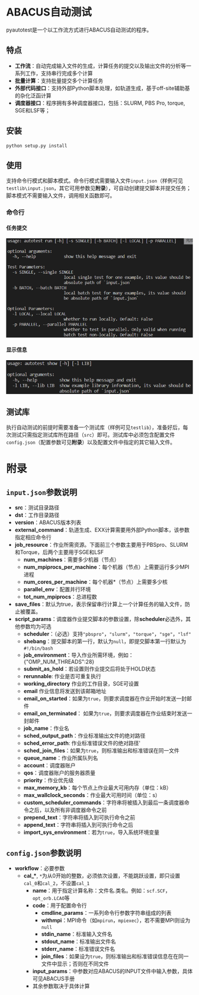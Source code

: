 <!--
 * @Date: 2021-03-29 09:04:56
 * @LastEditors: jiyuyang
 * @LastEditTime: 2021-04-29 17:31:28
 * @Mail: jiyuyang@mail.ustc.edu.cn, 1041176461@qq.com
-->
# ABACUS自动测试
pyautotest是一个以工作流方式进行ABACUS自动测试的程序。

## 特点
- **工作流**：自动完成输入文件的生成，计算任务的提交以及输出文件的分析等一系列工作，支持串行完成多个计算
- **批量计算**：支持批量提交多个计算任务
- **外部代码接口**：支持外部Python脚本处理，如轨道生成，基于off-site辅助基的杂化泛函计算
- **调度器接口**：程序拥有多种调度器接口，包括：SLURM, PBS Pro, torque, SGE和LSF等；

## 安装
```shell
python setup.py install
```

## 使用
支持命令行模式和脚本模式。命令行模式需要输入文件`input.json`（样例可见`testlib\input.json`，其它可用参数见**附录**），可自动创建提交脚本并提交任务；脚本模式不需要输入文件，调用相关函数即可。

### 命令行

#### 任务提交
![run](./fig/run.png)
  
#### 显示信息
![show](./fig/show.png)

## 测试库
执行自动测试的前提时需要准备一个测试库（样例可见`testlib`），准备好后，每次测试只需指定测试库所在路径（`src`）即可。测试库中必须包含配置文件`config.json`（配置参数可见**附录**）以及配置文件中指定的其它输入文件。

# 附录
## `input.json`参数说明
- **src**：测试目录路径
- **dst**：工作目录路径
- **version**：ABACUS版本列表
- **external_command**：轨道生成、EXX计算需要用外部Python脚本，该参数指定相应命令行
- **job_resource**：作业所需资源。下面前三个参数主要用于PBSpro、SLURM和Torque，后两个主要用于SGE和LSF
  - **num_machines**：需要多少机器（节点）
  - **num_mpiprocs_per_machine**：每个机器（节点）上需要运行多少MPI进程
  - **num_cores_per_machine**：每个机器*（节点）上需要多少核
  - **parallel_env**：配置并行环境
  - **tot_num_mpiprocs**：总进程数
- **save_files**：默认为true，表示保留串行计算上一个计算任务的输入文件，防止被覆盖。
- **script_params**：调度器作业提交脚本的参数设置，除**scheduler**必选外，其他参数均为可选
  - **scheduler**：（必选）支持`"pbspro"`，`"slurm"`，`"torque"`，`"sge"`，`"lsf"`
  - **shebang**：提交脚本的第一行，默认为`null`，即提交脚本第一行默认为`#!/bin/bash`
  - **job_environment**：导入作业所需环境，例如：{"OMP_NUM_THREADS":28}
  - **submit_as_hold**：若设置则作业提交后将处于HOLD状态
  - **rerunnable**: 作业是否可重复执行
  - **working_directory** 作业的工作目录，SGE可设置
  - **email** 作业信息将发送到该邮箱地址
  - **email_on_started**：如果为`true`，则要求调度器在作业开始时发送一封邮件
  - **email_on_terminated**： 如果为`true`，则要求调度器在作业结束时发送一封邮件
  - **job_name**：作业名
  - **sched_output_path**：作业标准输出文件的绝对路径
  - **sched_error_path**: 作业标准错误文件的绝对路径'
  - **sched_join_files**：如果为`true`，则标准输出和标准错误在同一文件
  - **queue_name**：作业所属队列名
  - **account**：调度器账户
  - **qos**：调度器账户的服务器质量
  - **priority**：作业优先级
  - **max_memory_kb**：每个节点上作业最大可用内存（单位：kB）
  - **max_wallclock_seconds**：作业最大可用时间（单位：s）
  - **custom_scheduler_commands**：字符串将被插入到最后一条调度器命令之后，以及所有非调度器命令之前
  - **prepend_text**：字符串将插入到可执行命令之前
  - **append_text**：字符串将插入到可执行命令之后
  - **import_sys_environment**：若为`true`，导入系统环境变量

## `config.json`参数说明
- **workflow**：必要参数
  - **cal_\***, `*`为从0开始的整数，必须依次设置，不能跳跃设置，即只设置`cal_0`和`cal_2`，不设置`cal_1`
    - **name**：用于指定计算名称：文件名.类名。例如：`scf.SCF`，`opt_orb.LCAO`等
    - **code**：用于配置命令行
      - **cmdline_params**：一系列命令行参数字符串组成的列表 
      - **withmpi**：MPI命令（如`mpirun`，`mpiexec`），若不需要MPI则设为`null`
      - **stdin_name**：标准输入文件名
      - **stdout_name**：标准输出文件名
      - **stderr_name**：标准错误文件名
      - **join_files**：如果设为`true`，则标准输出和标准错误信息在在同一文件中显示；否则在不同文件
    - **input_params**：中参数对应ABACUS的INPUT文件中输入参数，具体可见ABACUS手册
    - 其余参数取决于具体计算
